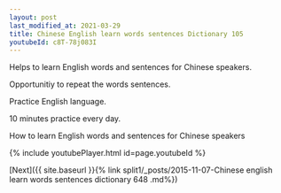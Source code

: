 ```yaml
---
layout: post
last_modified_at: 2021-03-29
title: Chinese English learn words sentences Dictionary 105 
youtubeId: c8T-78j083I
---
```

 
 
Helps to learn English words and sentences for Chinese speakers.

Opportunitiy to repeat the words sentences. 

Practice English language. 
 
10 minutes practice every day. 
 
How to learn English words and sentences for Chinese speakers 
 
{% include youtubePlayer.html id=page.youtubeId %}
 
 
[Next]({{ site.baseurl }}{% link  split1/_posts/2015-11-07-Chinese english learn words sentences dictionary 648 .md%})
 
